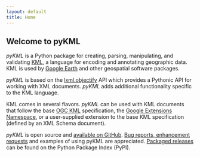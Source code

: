 ```yaml
---
layout: default
title: Home
---
```


## Welcome to pyKML

*pyKML* is a Python package for creating, parsing, manipulating, and validating 
[KML](http://code.google.com/apis/kml/documentation/), a language for encoding
and annotating geographic data. KML is used by [Google Earth](https://earth.google.com/)
and other geospatial software packages.

*pyKML* is based on the [lxml.objectify](https://lxml.de/objectify.html) API
which provides a Pythonic API for working with XML documents.
*pyKML* adds additional functionality specific to the KML language.

KML comes in several flavors. *pyKML* can be used with KML documents that 
follow the base [OGC KML](http://www.opengeospatial.org/standards/kml/)
specification, the
[Google Extensions Namespace](http://code.google.com/apis/kml/documentation/kmlreference.html#kmlextensions), 
or a user-supplied extension to the base KML specification (defined by an XML
Schema document).

*pyKML* is open source and [available on GitHub](https://github.com/tylere/pykml/). 
[Bug reports, enhancement requests](https://github.com/tylere/pykml/issues) and
examples of using pyKML are appreciated.
[Packaged releases](http://pypi.python.org/pypi/pykml) can be found on the 
Python Package Index (PyPI). 
